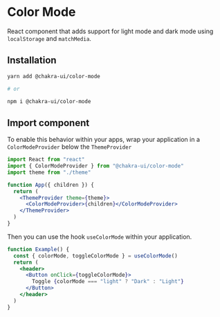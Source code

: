 # Color Mode

React component that adds support for light mode and dark mode using
`localStorage` and `matchMedia`.

## Installation

```sh
yarn add @chakra-ui/color-mode

# or

npm i @chakra-ui/color-mode
```

## Import component

To enable this behavior within your apps, wrap your application in a
`ColorModeProvider` below the `ThemeProvider`

```jsx live=false
import React from "react"
import { ColorModeProvider } from "@chakra-ui/color-mode"
import theme from "./theme"

function App({ children }) {
  return (
    <ThemeProvider theme={theme}>
      <ColorModeProvider>{children}</ColorModeProvider>
    </ThemeProvider>
  )
}
```

Then you can use the hook `useColorMode` within your application.

```jsx
function Example() {
  const { colorMode, toggleColorMode } = useColorMode()
  return (
    <header>
      <Button onClick={toggleColorMode}>
        Toggle {colorMode === "light" ? "Dark" : "Light"}
      </Button>
    </header>
  )
}
```
